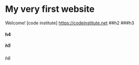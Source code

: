 # My very first website

Welcome! [code institute] https://codeinstitute.net
##h2
###h3
#### h4
##### h5
###### h6
